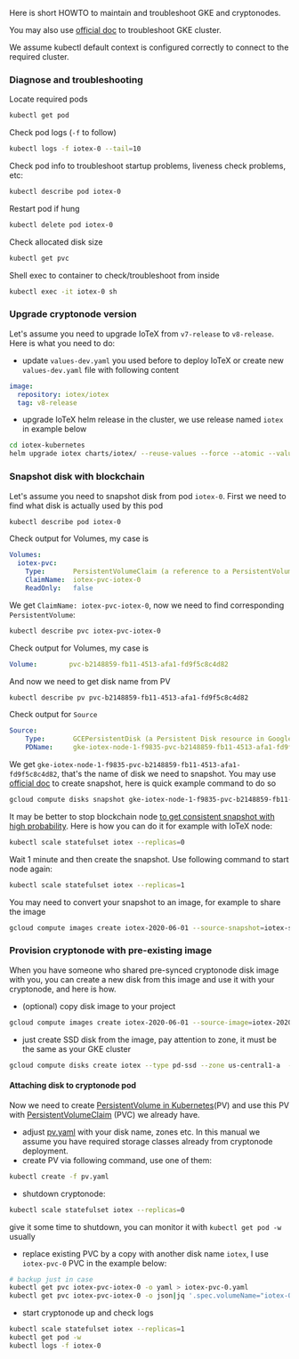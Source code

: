 Here is short HOWTO to maintain and troubleshoot GKE and cryptonodes.

You may also use [official doc](https://cloud.google.com/kubernetes-engine/docs/troubleshooting) to troubleshoot GKE cluster.

We assume kubectl default context is configured correctly to connect to the required cluster. 

### Diagnose and troubleshooting

Locate required pods
```bash
kubectl get pod
```
Check pod logs (`-f` to follow)
```bash
kubectl logs -f iotex-0 --tail=10
```
Check pod info to troubleshoot startup problems, liveness check problems, etc:
```bash
kubectl describe pod iotex-0
```
Restart pod if hung
```bash
kubectl delete pod iotex-0
```
Check allocated disk size 
```bash
kubectl get pvc
``` 
Shell exec to container to check/troubleshoot from inside
```bash
kubectl exec -it iotex-0 sh
``` 

### Upgrade cryptonode version 

Let's assume you need to upgrade IoTeX from `v7-release` to `v8-release`. Here is what you need to do:
* update `values-dev.yaml` you used before to deploy IoTeX or create new `values-dev.yaml` file with following content  
```yaml
image:
  repository: iotex/iotex
  tag: v8-release
```
* upgrade IoTeX helm release in the cluster, we use release named `iotex` in example below
```bash
cd iotex-kubernetes
helm upgrade iotex charts/iotex/ --reuse-values --force --atomic --values values-dev.yaml
```

### Snapshot disk with blockchain
Let's assume you need to snapshot disk from pod `iotex-0`. First we need to find what disk is actually used by this pod
```bash
kubectl describe pod iotex-0
```
Check output for Volumes, my case is
```yaml
Volumes:
  iotex-pvc:
    Type:       PersistentVolumeClaim (a reference to a PersistentVolumeClaim in the same namespace)
    ClaimName:  iotex-pvc-iotex-0
    ReadOnly:   false
```
We get `ClaimName: iotex-pvc-iotex-0`, now we need to find corresponding `PersistentVolume`:
```bash
kubectl describe pvc iotex-pvc-iotex-0
``` 
Check output for Volumes, my case is
```yaml
Volume:        pvc-b2148859-fb11-4513-afa1-fd9f5c8c4d82
```
And now we need to get disk name from PV
```bash
kubectl describe pv pvc-b2148859-fb11-4513-afa1-fd9f5c8c4d82
```
Check output for `Source`
```yaml
Source:
    Type:       GCEPersistentDisk (a Persistent Disk resource in Google Compute Engine)
    PDName:     gke-iotex-node-1-f9835-pvc-b2148859-fb11-4513-afa1-fd9f5c8c4d82
``` 
We get `gke-iotex-node-1-f9835-pvc-b2148859-fb11-4513-afa1-fd9f5c8c4d82`, that's the name of disk we need to snapshot.
You may use [official doc](https://cloud.google.com/compute/docs/disks/create-snapshots) to create snapshot, here is quick example command to do so
```bash
gcloud compute disks snapshot gke-iotex-node-1-f9835-pvc-b2148859-fb11-4513-afa1-fd9f5c8c4d82 --snapshot-names=iotex-snapshot
```
It may be better to stop blockchain node [to get consistent snapshot with high probability](https://cloud.google.com/compute/docs/disks/snapshot-best-practices). Here is how you can do it for example with IoTeX node:
```bash
kubectl scale statefulset iotex --replicas=0
``` 
Wait 1 minute and then create the snapshot. Use following command to start node again:
```bash
kubectl scale statefulset iotex --replicas=1
```
You may need to convert your snapshot to an image, for example to share the image
```bash
gcloud compute images create iotex-2020-06-01 --source-snapshot=iotex-snapshot
``` 
### Provision cryptonode with pre-existing image
When you have someone who shared pre-synced cryptonode disk image with you, you can create a new disk from this image and use it with your cryptonode, and here is how.
* (optional) copy disk image to your project
```bash
gcloud compute images create iotex-2020-06-01 --source-image=iotex-2020-06-01 --source-image-project=<SOURCE-PROJECT>
```

* just create SSD disk from the image, pay attention to zone, it must be the same as your GKE cluster 
```bash
gcloud compute disks create iotex --type pd-ssd --zone us-central1-a  --image=iotex-2020-06-01 --image-project=<SOURCE-PROJECT>
```

#### Attaching disk to cryptonode pod
Now we need to create [PersistentVolume in Kubernetes](https://kubernetes.io/docs/concepts/storage/persistent-volumes/)(PV) and use this PV with [PersistentVolumeClaim](https://kubernetes.io/docs/concepts/storage/persistent-volumes/#persistentvolumeclaims) (PVC) we already have.
* adjust [pv.yaml](pv.yaml) with your disk name, zones etc. In this manual we assume you have required storage classes already from cryptonode deployment.
* create PV via following command, use one of them:
```bash
kubectl create -f pv.yaml
```
* shutdown cryptonode:
```bash
kubectl scale statefulset iotex --replicas=0
``` 
give it some time to shutdown, you can monitor it with `kubectl get pod -w` usually

* replace existing PVC by a copy with another disk name `iotex`, I use `iotex-pvc-0` PVC in the example below:
```bash
# backup just in case
kubectl get pvc iotex-pvc-iotex-0 -o yaml > iotex-pvc-0.yaml 
kubectl get pvc iotex-pvc-iotex-0 -o json|jq '.spec.volumeName="iotex-0"'| kubectl replace --force -f -
```
* start cryptonode up and check logs
```bash
kubectl scale statefulset iotex --replicas=1
kubectl get pod -w
kubectl logs -f iotex-0
``` 
